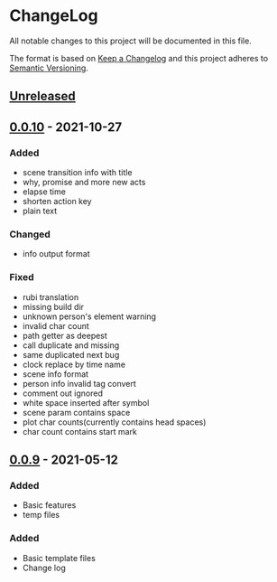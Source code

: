# ChangeLog
All notable changes to this project will be documented in this file.

The format is based on [Keep a Changelog](http://keepachangelog.com/en/1.0.0/)
and this project adheres to [Semantic Versioning](http://semver.org/spec/v2.0.0.html).

## [Unreleased]

## [0.0.10] - 2021-10-27
### Added
- scene transition info with title
- why, promise and more new acts
- elapse time
- shorten action key
- plain text
### Changed
- info output format
### Fixed
- rubi translation
- missing build dir
- unknown person's element warning
- invalid char count
- path getter as deepest
- call duplicate and missing
- same duplicated next bug
- clock replace by time name
- scene info format
- person info invalid tag convert
- comment out ignored
- white space inserted after symbol
- scene param contains space
- plot char counts(currently contains head spaces)
- char count contains start mark

## [0.0.9] - 2021-05-12
### Added
- Basic features
- temp files

### Added
- Basic template files
- Change log


[Unreleased]: https://github.com/NovelLab/sms/compare/v0.0.10...HEAD
[0.0.10]: https://github.com/NovelLab/sms/releases/v0.0.10
[0.0.9]: https://github.com/NovelLab/sms/releases/v0.0.9
[0.0.1]: https://github.com/NovelLab/sms/releases/v0.0.1

